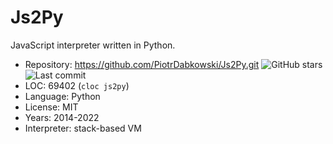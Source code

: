 # Js2Py

JavaScript interpreter written in Python.

* Repository:  https://github.com/PiotrDabkowski/Js2Py.git <img src="https://img.shields.io/github/stars/PiotrDabkowski/Js2Py?label=&style=flat-square" alt="GitHub stars" title="GitHub stars"><img src="https://img.shields.io/github/last-commit/PiotrDabkowski/Js2Py?label=&style=flat-square" alt="Last commit" title="Last commit">
* LOC:         69402 (`cloc js2py`)
* Language:    Python
* License:     MIT
* Years:       2014-2022
* Interpreter: stack-based VM
